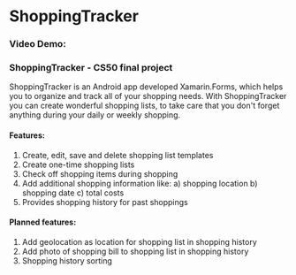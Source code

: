 # ShoppingTracker

### Video Demo:  <URL HERE>

### ShoppingTracker - CS50 final project
ShoppingTracker is an Android app developed Xamarin.Forms, which helps you to organize and track all of your shopping needs.
With ShoppingTracker you can create wonderful shopping lists, to take care that you don't forget anything during your daily or weekly shopping.

#### Features:
1. Create, edit, save and delete shopping list templates
2. Create one-time shopping lists
3. Check off shopping items during shopping
4. Add additional shopping information like:
   a) shopping location
   b) shopping date
   c) total costs
5. Provides shopping history for past shoppings

#### Planned features:
1. Add geolocation as location for shopping list in shopping history
2. Add photo of shopping bill to shopping list in shopping history
3. Shopping history sorting

